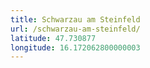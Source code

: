 ```yaml
---
title: Schwarzau am Steinfeld
url: /schwarzau-am-steinfeld/
latitude: 47.730877
longitude: 16.172062800000003
---
```

